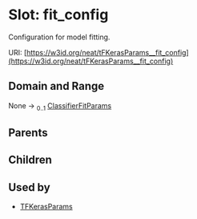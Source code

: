 
# Slot: fit_config


Configuration for model fitting.

URI: [https://w3id.org/neat/tFKerasParams__fit_config](https://w3id.org/neat/tFKerasParams__fit_config)


## Domain and Range

None &#8594;  <sub>0..1</sub> [ClassifierFitParams](ClassifierFitParams.md)

## Parents


## Children


## Used by

 * [TFKerasParams](TFKerasParams.md)
